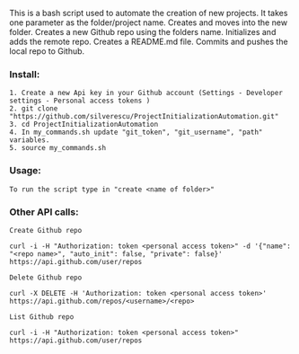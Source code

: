 This is a bash script used to automate the creation of new projects.
It takes one parameter as the folder/project name.
Creates and moves into the new folder.
Creates a new Github repo using the folders name.
Initializes and adds the remote repo.
Creates a README.md file.
Commits and pushes the local repo to Github.


### Install:

    1. Create a new Api key in your Github account (Settings - Developer settings - Personal access tokens )
    2. git clone "https://github.com/silverescu/ProjectInitializationAutomation.git"
    3. cd ProjectInitializationAutomation
    4. In my_commands.sh update "git_token", "git_username", "path" variables.
    5. source my_commands.sh
    
### Usage:

    To run the script type in "create <name of folder>"


### Other API calls:

    Create Github repo

    curl -i -H "Authorization: token <personal access token>" -d '{"name": "<repo name>", "auto_init": false, "private": false}' https://api.github.com/user/repos

    Delete Github repo

    curl -X DELETE -H 'Authorization: token <personal access token>' https://api.github.com/repos/<username>/<repo>

    List Github repo

    curl -i -H "Authorization: token <personal access token>" https://api.github.com/user/repos




